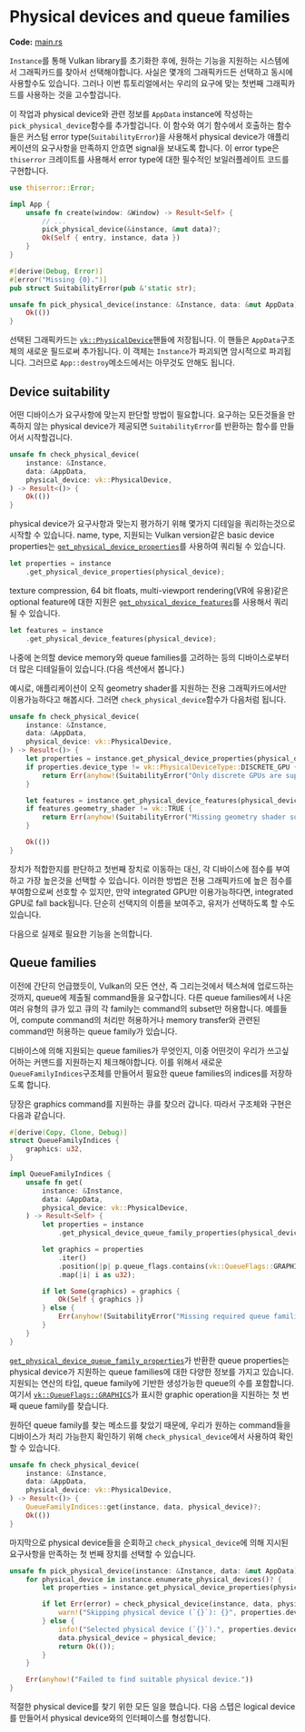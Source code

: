 # Physical devices and queue families

**Code:** [main.rs](https://github.com/KyleMayes/vulkanalia/tree/master/tutorial/src/03_physical_device_selection.rs)

`Instance`를 통해 Vulkan library를 초기화한 후에, 원하는 기능을 지원하는 시스템에서 그래픽카드를 찾아서 선택해야합니다. 사실은 몇개의 그래픽카드든 선택하고 동시에 사용할수도 있습니다. 그러나 이번 튜토리얼에서는 우리의 요구에 맞는 첫번째 그래픽카드를 사용하는 것을 고수할겁니다.

이 작업과 physical device와 관련 정보를 `AppData` instance에 작성하는 `pick_physical_device`함수를 추가할겁니다. 이 함수와 여기 함수에서 호출하는 함수들은 커스텀 error type(`SuitabilityError`)을 사용해서 physical device가 애플리케이션의 요구사항을 만족하지 안흐면 signal을 보내도록 합니다. 이 error type은 `thiserror` 크레이트를 사용해서 error type에 대한 필수적인 보일러플레이트 코드를 구현합니다.

```rust
use thiserror::Error;

impl App {
    unsafe fn create(window: &Window) -> Result<Self> {
        // ...
        pick_physical_device(&instance, &mut data)?;
        Ok(Self { entry, instance, data })
    }
}

#[derive(Debug, Error)]
#[error("Missing {0}.")]
pub struct SuitabilityError(pub &'static str);

unsafe fn pick_physical_device(instance: &Instance, data: &mut AppData) -> Result<()> {
    Ok(())
}
```

선택된 그래픽카드는 [`vk::PhysicalDevice`](https://docs.rs/vulkanalia/0.26.0/vulkanalia/vk/struct.PhysicalDevice.html)핸들에 저장됩니다. 이 핸들은 `AppData`구조체의 새로운 필드로써 추가됩니다. 이 객체는 `Instance`가 파괴되면 암시적으로 파괴됩니다. 그러므로 `App::destroy`메소드에서는 아무것도 안해도 됩니다.

## Device suitability

어떤 디바이스가 요구사항에 맞는지 판단할 방법이 필요합니다. 요구하는 모든것들을 만족하지 않는 physical device가 제공되면 `SuitabilityError`를 반환하는 함수를 만들어서 시작할겁니다.

```rust
unsafe fn check_physical_device(
    instance: &Instance,
    data: &AppData,
    physical_device: vk::PhysicalDevice,
) -> Result<()> {
    Ok(())
}
```

physical device가 요구사항과 맞는지 평가하기 위해 몇가지 디테일을 쿼리하는것으로 시작할 수 있습니다. name, type, 지원되는 Vulkan version같은 basic device properties는 [`get_physical_device_properties`](https://docs.rs/vulkanalia/0.26.0/vulkanalia/vk/trait.InstanceV1_0.html#method.get_physical_device_properties)를 사용하여 쿼리될 수 있습니다.

```rust
let properties = instance
    .get_physical_device_properties(physical_device);
```

texture compression, 64 bit floats, multi-viewport rendering(VR에 유용)같은 optional feature에 대한 지원은 [`get_physical_device_features`](https://docs.rs/vulkanalia/0.26.0/vulkanalia/vk/trait.InstanceV1_0.html#method.get_physical_device_features)를 사용해서 쿼리될 수 있습니다.

```rust
let features = instance
    .get_physical_device_features(physical_device);
```

나중에 논의할 device memory와 queue families를 고려하는 등의 디바이스로부터 더 많은 디테일들이 있습니다.(다음 섹션에서 봅니다.)

예시로, 애플리케이션이 오직 geometry shader를 지원하는 전용 그래픽카드에서만 이용가능하다고 해봅시다. 그러면 `check_physical_device`함수가 다음처럼 됩니다.

```rust
unsafe fn check_physical_device(
    instance: &Instance,
    data: &AppData,
    physical_device: vk::PhysicalDevice,
) -> Result<()> {
    let properties = instance.get_physical_device_properties(physical_device);
    if properties.device_type != vk::PhysicalDeviceType::DISCRETE_GPU {
        return Err(anyhow!(SuitabilityError("Only discrete GPUs are supported.")));
    }

    let features = instance.get_physical_device_features(physical_device);
    if features.geometry_shader != vk::TRUE {
        return Err(anyhow!(SuitabilityError("Missing geometry shader support.")));
    }

    Ok(())
}
```

장치가 적합한지를 판단하고 첫번째 장치로 이동하는 대신, 각 디바이스에 점수를 부여하고 가장 높은것을 선택할 수 있습니다. 이러한 방법은 전용 그래픽카드에 높은 점수를 부여함으로써 선호할 수 있지만, 만약 integrated GPU만 이용가능하다면, integrated GPU로 fall back됩니다. 단순히 선택지의 이름을 보여주고, 유저가 선택하도록 할 수도 있습니다.

다음으로 실제로 필요한 기능을 논의합니다.

## Queue families

이전에 간단히 언급했듯이, Vulkan의 모든 연산, 즉 그리는것에서 텍스쳐에 업로드하는것까지, queue에 제출될 command들을 요구합니다. 다른 queue families에서 나온 여러 유형의 큐가 있고 큐의 각 family는 command의 subset만 허용합니다. 예를들어, compute command의 처리만 허용하거나 memory transfer와 관련된 command만 허용하는 queue family가 있습니다.

디바이스에 의해 지원되는 queue families가 무엇인지, 이중 어떤것이 우리가 쓰고싶어하는 커맨드를 지원하는지 체크해야합니다. 이를 위해서 새로운 `QueueFamilyIndices`구조체를 만들어서 필요한 queue families의 indices를 저장하도록 합니다.

당장은 graphics command를 지원하는 큐를 찾으러 갑니다. 따라서 구조체와 구현은 다음과 같습니다.

```rust
#[derive(Copy, Clone, Debug)]
struct QueueFamilyIndices {
    graphics: u32,
}

impl QueueFamilyIndices {
    unsafe fn get(
        instance: &Instance,
        data: &AppData,
        physical_device: vk::PhysicalDevice,
    ) -> Result<Self> {
        let properties = instance
            .get_physical_device_queue_family_properties(physical_device);

        let graphics = properties
            .iter()
            .position(|p| p.queue_flags.contains(vk::QueueFlags::GRAPHICS))
            .map(|i| i as u32);

        if let Some(graphics) = graphics {
            Ok(Self { graphics })
        } else {
            Err(anyhow!(SuitabilityError("Missing required queue families.")))
        }
    }
}
```

[`get_physical_device_queue_family_properties`](https://docs.rs/vulkanalia/0.26.0/vulkanalia/vk/trait.InstanceV1_0.html#method.get_physical_device_queue_family_properties)가 반환한 queue properties는 physical device가 지원하는 queue families에 대한 다양한 정보를 가지고 있습니다. 지원되는 연산의 타입, queue family에 기반한 생성가능한 queue의 수를 포함합니다. 여기서 [`vk::QueueFlags::GRAPHICS`](https://docs.rs/vulkanalia/0.26.0/vulkanalia/vk/struct.QueueFlags.html#associatedconstant.GRAPHICS)가 표시한 graphic operation을 지원하는 첫 번째 queue family를 찾습니다.

원하던 queue family를 찾는 메소드를 찾았기 때문에, 우리가 원하는 command들을 디바이스가 처리 가능한지 확인하기 위해 `check_physical_device`에서 사용하여 확인할 수 있습니다.

```rust
unsafe fn check_physical_device(
    instance: &Instance,
    data: &AppData,
    physical_device: vk::PhysicalDevice,
) -> Result<()> {
    QueueFamilyIndices::get(instance, data, physical_device)?;
    Ok(())
}
```

마지막으로 physical device들을 순회하고 `check_physical_device`에 의해 지시된 요구사항을 만족하는 첫 번째 장치를 선택할 수 있습니다.

```rust
unsafe fn pick_physical_device(instance: &Instance, data: &mut AppData) -> Result<()> {
    for physical_device in instance.enumerate_physical_devices()? {
        let properties = instance.get_physical_device_properties(physical_device);

        if let Err(error) = check_physical_device(instance, data, physical_device) {
            warn!("Skipping physical device (`{}`): {}", properties.device_name, error);
        } else {
            info!("Selected physical device (`{}`).", properties.device_name);
            data.physical_device = physical_device;
            return Ok(());
        }
    }

    Err(anyhow!("Failed to find suitable physical device."))
}
```

적절한 physical device를 찾기 위한 모든 일을 했습니다. 다음 스텝은 logical device를 만들어서 physical device와의 인터페이스를 형성합니다.
